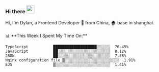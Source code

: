### Hi there <img src="https://media.giphy.com/media/hvRJCLFzcasrR4ia7z/giphy.gif" width="25px">

<!-- ![visitors](https://visitor-badge.glitch.me/badge?page_id=dislfyer.dislfyer) --!>

Hi, I'm Dylan, a Frontend Developer 🚀 from China, 🏠 base in shanghai.
<br/>
<br/>

📊 **This Week I Spent My Time On:**


<!--START_SECTION:waka-->

```text
TypeScript           ███████████████████░░░░░░  76.45%
JavaScript           ██░░░░░░░░░░░░░░░░░░░░░░░  8.12%
JSON                 ██░░░░░░░░░░░░░░░░░░░░░░░  7.58%
Nginx configuration file ▒░░░░░░░░░░░░░░░░░░░░░░░░  1.91%
EJS                  ▒░░░░░░░░░░░░░░░░░░░░░░░░  1.41%
```

<!--END_SECTION:waka-->

<!--
**About Me:**
 -->
